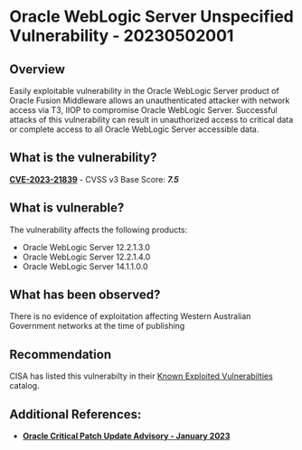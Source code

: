 # Oracle WebLogic Server Unspecified Vulnerability - 20230502001

## Overview
Easily exploitable vulnerability in the Oracle WebLogic Server product of Oracle Fusion Middleware allows an unauthenticated attacker with network access via T3, IIOP to compromise Oracle WebLogic Server. Successful attacks of this vulnerability can result in unauthorized access to critical data or complete access to all Oracle WebLogic Server accessible data.

## What is the vulnerability?
[**CVE-2023-21839**](https://nvd.nist.gov/vuln/detail/CVE-2023-21839) - CVSS v3 Base Score: ***7.5***

## What is vulnerable? 
The vulnerability affects the following products:
- Oracle WebLogic Server 12.2.1.3.0
- Oracle WebLogic Server 12.2.1.4.0
- Oracle WebLogic Server 14.1.1.0.0

## What has been observed?
There is no evidence of exploitation affecting Western Australian Government networks at the time of publishing

## Recommendation
CISA has listed this vulnerabilty in their [Known Exploited Vulnerabilties](https://www.cisa.gov/known-exploited-vulnerabilities-catalog) catalog.

## Additional References:
* [**Oracle Critical Patch Update Advisory - January 2023**](https://www.oracle.com/security-alerts/cpujan2023.html)
